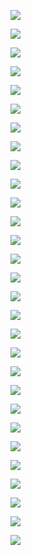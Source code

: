 



![](http://upload-images.jianshu.io/upload_images/51001-e36521efd71191f6.JPG?imageMogr2/auto-orient/strip%7CimageView2/2/w/1240)


![](http://upload-images.jianshu.io/upload_images/51001-d5f0cd6adcf5b26c.JPG?imageMogr2/auto-orient/strip%7CimageView2/2/w/1240)


![](http://upload-images.jianshu.io/upload_images/51001-6e748d99d3e17bdc.JPG?imageMogr2/auto-orient/strip%7CimageView2/2/w/1240)


![](http://upload-images.jianshu.io/upload_images/51001-bfa21195c977c7e9.JPG?imageMogr2/auto-orient/strip%7CimageView2/2/w/1240)


![](http://upload-images.jianshu.io/upload_images/51001-91a8110fced684a1.JPG?imageMogr2/auto-orient/strip%7CimageView2/2/w/1240)


![](http://upload-images.jianshu.io/upload_images/51001-243732bf842344b3.JPG?imageMogr2/auto-orient/strip%7CimageView2/2/w/1240)


![](http://upload-images.jianshu.io/upload_images/51001-f0cb02077eab805f.JPG?imageMogr2/auto-orient/strip%7CimageView2/2/w/1240)


![](http://upload-images.jianshu.io/upload_images/51001-c92f89da947fa86d.JPG?imageMogr2/auto-orient/strip%7CimageView2/2/w/1240)


![](http://upload-images.jianshu.io/upload_images/51001-22e7d861a590a6ed.JPG?imageMogr2/auto-orient/strip%7CimageView2/2/w/1240)


![](http://upload-images.jianshu.io/upload_images/51001-ed8484e274c39bb3.JPG?imageMogr2/auto-orient/strip%7CimageView2/2/w/1240)


![](http://upload-images.jianshu.io/upload_images/51001-fefbd1134c71cd6e.JPG?imageMogr2/auto-orient/strip%7CimageView2/2/w/1240)


![](http://upload-images.jianshu.io/upload_images/51001-893f9c09f220fb98.JPG?imageMogr2/auto-orient/strip%7CimageView2/2/w/1240)


![](http://upload-images.jianshu.io/upload_images/51001-2ab9cfd1936e04f0.JPG?imageMogr2/auto-orient/strip%7CimageView2/2/w/1240)


![](http://upload-images.jianshu.io/upload_images/51001-09234eee3d1484bb.JPG?imageMogr2/auto-orient/strip%7CimageView2/2/w/1240)


![](http://upload-images.jianshu.io/upload_images/51001-355b1e7c15671e88.JPG?imageMogr2/auto-orient/strip%7CimageView2/2/w/1240)


![](http://upload-images.jianshu.io/upload_images/51001-76a01b5ced87f937.JPG?imageMogr2/auto-orient/strip%7CimageView2/2/w/1240)


![](http://upload-images.jianshu.io/upload_images/51001-677b4178b4c35a32.JPG?imageMogr2/auto-orient/strip%7CimageView2/2/w/1240)


![](http://upload-images.jianshu.io/upload_images/51001-abd7b1e6bbdd540c.JPG?imageMogr2/auto-orient/strip%7CimageView2/2/w/1240)


![](http://upload-images.jianshu.io/upload_images/51001-e2e02892201cd405.JPG?imageMogr2/auto-orient/strip%7CimageView2/2/w/1240)


![](http://upload-images.jianshu.io/upload_images/51001-de7eb76f756e98a6.JPG?imageMogr2/auto-orient/strip%7CimageView2/2/w/1240)


![](http://upload-images.jianshu.io/upload_images/51001-b512352f92e34a71.JPG?imageMogr2/auto-orient/strip%7CimageView2/2/w/1240)


![](http://upload-images.jianshu.io/upload_images/51001-d90a61dc9040c207.JPG?imageMogr2/auto-orient/strip%7CimageView2/2/w/1240)


![](http://upload-images.jianshu.io/upload_images/51001-eb5cc373c46fe589.JPG?imageMogr2/auto-orient/strip%7CimageView2/2/w/1240)


![](http://upload-images.jianshu.io/upload_images/51001-6599533c99945271.JPG?imageMogr2/auto-orient/strip%7CimageView2/2/w/1240)


![](http://upload-images.jianshu.io/upload_images/51001-567116ff9c8f9542.JPG?imageMogr2/auto-orient/strip%7CimageView2/2/w/1240)


![](http://upload-images.jianshu.io/upload_images/51001-80466dbb33ed67e5.JPG?imageMogr2/auto-orient/strip%7CimageView2/2/w/1240)


![](http://upload-images.jianshu.io/upload_images/51001-ddba580eb3f48655.JPG?imageMogr2/auto-orient/strip%7CimageView2/2/w/1240)


![](http://upload-images.jianshu.io/upload_images/51001-8b54b75d64b527f9.JPG?imageMogr2/auto-orient/strip%7CimageView2/2/w/1240)


![](http://upload-images.jianshu.io/upload_images/51001-08dfbd665c895b51.JPG?imageMogr2/auto-orient/strip%7CimageView2/2/w/1240)